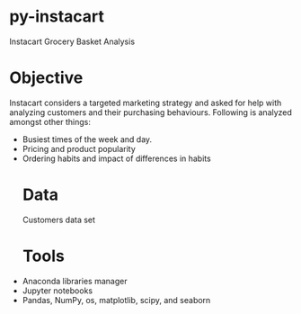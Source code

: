 # py-instacart
Instacart Grocery Basket Analysis
# Objective 
Instacart considers a targeted marketing strategy and asked for help with analyzing customers and their purchasing behaviours. Following is analyzed amongst other things:
- Busiest times of the week and day.
- Pricing and product popularity
- Ordering habits and impact of differences in habits
  # Data
  Customers data set
  # Tools
- Anaconda libraries manager
- Jupyter notebooks
- Pandas, NumPy, os, matplotlib, scipy, and seaborn
